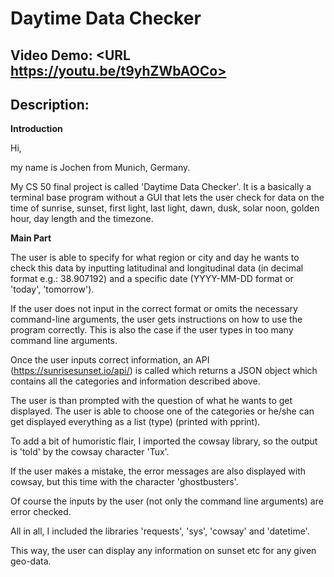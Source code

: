 # Daytime Data Checker
## Video Demo:  <URL https://youtu.be/t9yhZWbAOCo>
## Description:

**Introduction**

Hi,

my name is Jochen from Munich, Germany.

My CS 50 final project is called 'Daytime Data Checker'. It is a basically a terminal base program without a GUI that lets the user check for data on the time of sunrise, sunset, first light, last light, dawn, dusk, solar noon, golden hour, day length and the timezone.

**Main Part**

The user is able to specify for what region or city and day he wants to check this data by inputting latitudinal and longitudinal data (in decimal format e.g.: 38.907192) and a specific date (YYYY-MM-DD format or 'today', 'tomorrow').

If the user does not input in the correct format or omits the necessary command-line arguments, the user gets instructions on how to use the program correctly. This is also the case if the user types in too many command line arguments.

Once the user inputs correct information, an API (https://sunrisesunset.io/api/) is called which returns a JSON object which contains all the categories and information described above.

The user is than prompted with the question of what he wants to get displayed. The user is able to choose one of the categories or he/she can get displayed everything as a list (type) (printed with pprint).

To add a bit of humoristic flair, I imported the cowsay library, so the output is 'told' by the cowsay character 'Tux'.

If the user makes a mistake, the error messages are also displayed with cowsay, but this time with the character 'ghostbusters'.

Of course the inputs by the user (not only the command line arguments) are error checked.

All in all, I included the libraries 'requests', 'sys', 'cowsay' and 'datetime'.

This way, the user can display any information on sunset etc for any given geo-data.





